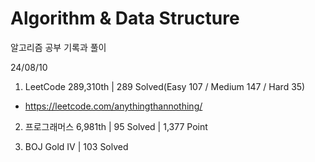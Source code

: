 # Algorithm & Data Structure

알고리즘 공부 기록과 풀이

24/08/10

1. LeetCode 289,310th | 289 Solved(Easy 107 / Medium 147 / Hard 35)
- https://leetcode.com/anythingthannothing/

2. 프로그래머스 6,981th | 95 Solved | 1,377 Point

3. BOJ Gold IV | 103 Solved
